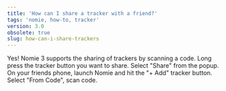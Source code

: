 ```yaml
---
title: 'How can I share a tracker with a friend?'
tags: 'nomie, how-to, tracker'
version: 3.0
obsolete: true
slug: how-can-i-share-trackers
---
```


Yes! Nomie 3 supports the sharing of trackers by scanning a code. Long press the tracker button you want to share. Select "Share" from the popup. On your friends phone, launch Nomie and hit the "+ Add" tracker button. Select "From Code", scan code.
